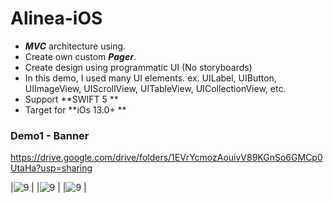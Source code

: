 # Alinea-iOS

*  ***MVC*** architecture using.
*  Create own custom ***Pager***.
*  Create design using programmatic UI (No storyboards)
*  In this demo, I used many UI elements. ex. UILabel, UIButton, UIImageView, UIScrollView, UITableView, UICollectionView, etc.
*  Support **SWIFT 5 ** 
*  Target for **iOs 13.0+ ** 


### Demo1 - Banner <a id="banner"></a>


https://drive.google.com/drive/folders/1EVrYcmozAouivV89KGnSo6GMCp0UtaHa?usp=sharing

|![9](https://drive.google.com/file/d/12ePcz4OYhr6ZJTcDzBlauv_ZS4NxOyAX/view?usp=sharing) |
|![9](https://drive.google.com/file/d/1MFTy4PjCvdUU8kw1-kGOpcGgHZl1aoel/view?usp=sharing) |
|![9](https://drive.google.com/file/d/1b6Wg73pQ9c_y8JgtVnKFh8KjsSjuOKB1/view?usp=sharing) |
